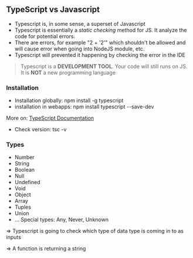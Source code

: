 ## TypeScript vs Javascript

* Typescript is, in some sense, a superset of Javascript
* Typescript is essentially a *static checking* method for JS. It analyze the code for potential errors.
* There are errors, for example "2 + '2'" which shouldn't be allowed and will cause error when going into NodeJS module, etc.
* Typescript will prevented it happening by checking the error in the IDE
> Typescript is a **DEVELOPMENT TOOL**. Your code will still runs on JS. It is **NOT** a new programming language

### Installation

* Installation globally: npm install -g typescript
* installation in webapps: npm install typescript --save-dev

More on: [TypeScript Documentation](https://www.typescriptlang.org/download)

* Check version: tsc -v

### Types
* Number
* String
* Boolean
* Null
* Undefined
* Void
* Object
* Array
* Tuples
* Union
* ...
Special types: Any, Never, Unknown

=> Typescript is going to check which type of data type is coming in to as inputs

=> A function is returning a string